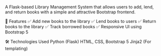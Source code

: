 A Flask-based Library Management System that allows users to add, lend, and return books with a simple and attractive Bootstrap frontend.

🚀 Features
✅ Add new books to the library
✅ Lend books to users
✅ Return books to the library
✅ Track borrowed books
✅ Responsive UI using Bootstrap 5

🛠️ Technologies Used
Python (Flask)
HTML, CSS, Bootstrap 5
Jinja2 (For templating)
